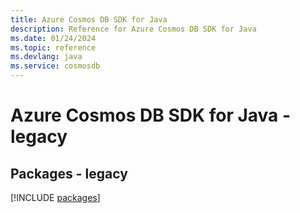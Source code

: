 ```yaml
---
title: Azure Cosmos DB SDK for Java
description: Reference for Azure Cosmos DB SDK for Java
ms.date: 01/24/2024
ms.topic: reference
ms.devlang: java
ms.service: cosmosdb
---
```

# Azure Cosmos DB SDK for Java - legacy
## Packages - legacy
[!INCLUDE [packages](cosmos-db-index.md)]